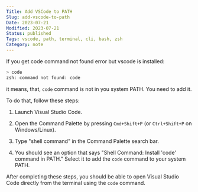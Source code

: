 ```yaml
---
Title: Add VSCode to PATH
Slug: add-vscode-to-path
Date: 2023-07-21
Modified: 2023-07-21
Status: published
Tags: vscode, path, terminal, cli, bash, zsh
Category: note
---
```

If you get code command not found error but vscode  is installed:

```sh
> code
zsh: command not found: code
```

it means, that, `code` command is not in you system PATH. You need to add it.

To do that, follow these steps:

1. Launch Visual Studio Code.

2. Open the Command Palette by pressing `Cmd+Shift+P` (or `Ctrl+Shift+P` on Windows/Linux).

3. Type "shell command" in the Command Palette search bar.

4. You should see an option that says "Shell Command: Install 'code' command in PATH." Select it to add the `code` command to your system PATH.

After completing these steps, you should be able to open Visual Studio Code directly from the terminal using the `code` command.
